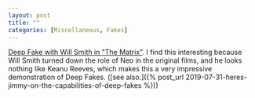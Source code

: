```yaml
---
layout: post
title: ""
categories: [Miscellaneous, Fakes]
---
```

[Deep Fake with Will Smith in "The Matrix"](https://www.youtube.com/watch?v=1h-yy3h1u04). I find this interesting because Will Smith turned down the role of Neo in the original films, and he looks nothing like Keanu Reeves, which makes this a very impressive demonstration of Deep Fakes. ([see also.]({% post_url 2019-07-31-heres-jimmy-on-the-capabilities-of-deep-fakes %}))
